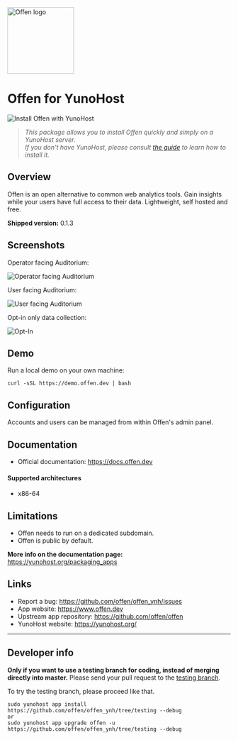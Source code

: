 <a href="https://www.offen.dev/">
    <img src="https://offen.github.io/press-kit/offen-material/gfx-GitHub-Offen-logo.svg" alt="Offen logo" title="Offen" width="150px"/>
</a>

# Offen for YunoHost

![Install Offen with YunoHost](https://install-app.yunohost.org/install-with-yunohost.png)

> *This package allows you to install Offen quickly and simply on a YunoHost server.  
If you don't have YunoHost, please consult [the guide](https://yunohost.org/#/install) to learn how to install it.*

## Overview

Offen is an open alternative to common web analytics tools.
Gain insights while your users have full access to their data.
Lightweight, self hosted and free.

**Shipped version:** 0.1.3

## Screenshots

Operator facing Auditorium:

![Operator facing Auditorium](https://offen.github.io/press-kit/offen-screenshots/offen_operator_01.png)

User facing Auditorium:

![User facing Auditorium](https://offen.github.io/press-kit/offen-screenshots/offen_user_01.png)

Opt-in only data collection:

![Opt-In](https://offen.github.io/press-kit/offen-screenshots/offen_banner_01.png)

## Demo

Run a local demo on your own machine:

```
curl -sSL https://demo.offen.dev | bash
```

## Configuration

Accounts and users can be managed from within Offen's admin panel.

## Documentation

 * Official documentation: https://docs.offen.dev

#### Supported architectures

* x86-64

## Limitations

* Offen needs to run on a dedicated subdomain.
* Offen is public by default.

**More info on the documentation page:**  
https://yunohost.org/packaging_apps

## Links

 * Report a bug: https://github.com/offen/offen_ynh/issues
 * App website: https://www.offen.dev
 * Upstream app repository: https://github.com/offen/offen
 * YunoHost website: https://yunohost.org/

---

Developer info
----------------

**Only if you want to use a testing branch for coding, instead of merging directly into master.**
Please send your pull request to the [testing branch](https://github.com/offen/offen_ynh/tree/testing).

To try the testing branch, please proceed like that.
```
sudo yunohost app install https://github.com/offen/offen_ynh/tree/testing --debug
or
sudo yunohost app upgrade offen -u https://github.com/offen/offen_ynh/tree/testing --debug
```
